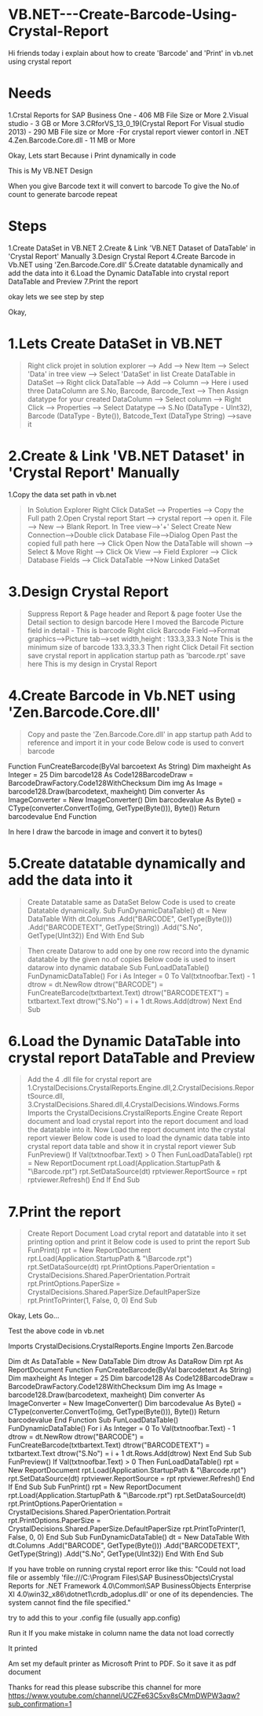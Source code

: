 # VB.NET---Create-Barcode-Using-Crystal-Report
Hi friends today i explain about how to create 'Barcode' and 'Print' 
in vb.net using crystal report


Needs
=====
1.Crstal Reports for SAP Business One - 406 MB File Size or More
2.Visual studio	  - 3 GB or More
3.CRforVS_13_0_19(Crystal Report For Visual studio 2013) - 290 MB File size or More
-For crystal report viewer contorl in .NET
4.Zen.Barcode.Core.dll   - 11 MB or More

Okay, Lets start
Because i Print dynamically in code








This is My VB.NET Design







When you give Barcode text it will convert to barcode
To give the No.of count to generate barcode repeat






Steps
======
1.Create DataSet in VB.NET
2.Create & Link 'VB.NET Dataset of DataTable' in 'Crystal Report' Manually
3.Design Crystal Report
4.Create Barcode in Vb.NET using 'Zen.Barcode.Core.dll'
5.Create datatable dynamically and add the data into it
6.Load the Dynamic DataTable into crystal report DataTable and Preview
7.Print the report

okay lets we see step by step













Okay,

1.Lets Create DataSet in VB.NET
===============================
>Right click projet in solution explorer --> Add --> New Item --> Select 'Data' in tree view 
--> Select 'DataSet' in list
>Create DataTable in DataSet --> Right click DataTable --> Add --> Column
--> Here i used three DataColumn are S.No, Barcode, Barcode_Text
--> Then Assign datatype for your created DataColumn
--> Select column --> Right Click --> Properties --> Select Datatype
--> S.No (DataType - UInt32), Barcode (DataType - Byte()), Batcode_Text (DataType String)
-->save it





2.Create & Link 'VB.NET Dataset' in 'Crystal Report' Manually
=============================================================
1.Copy the data set path in vb.net
>In Solution Explorer Right Click DataSet --> Properties --> Copy the Full path
2.Open Crystal report
>Start --> crystal report --> open it. 
>File --> New --> Blank Report. 
>In Tree view-->'+' Select Create New Connection-->Double click Database File-->Dialog Open 
>Past the copied full path here --> Click Open
>Now the DataTable will shown --> Select & Move Right --> Click Ok
>View --> Field Explorer --> Click Database Fields --> Click DataTable -->Now Linked DataSet






3.Design Crystal Report
=======================
>Suppress Report & Page header and Report & page footer
>Use the Detail section to design barcode
>Here I moved the Barcode Picture field in detail - This is barcode
>Right click Barcode Field-->Format graphics-->Picture tab-->set width,height : 133.3,33.3
>Note This is the minimum size of barcode 133.3,33.3
>Then right Click Detail Fit section
>save crystal report in application startup path as 'barcode.rpt'
>save here
This is my design in Crystal Report





4.Create Barcode in Vb.NET using 'Zen.Barcode.Core.dll'
======================================================
>Copy and paste the 'Zen.Barcode.Core.dll' in app startup path
>Add to reference and import it in your code
>Below code is used to convert barcode

Function FunCreateBarcode(ByVal barcoetext As String)
    Dim maxheight As Integer = 25
    Dim barcode128 As Code128BarcodeDraw = BarcodeDrawFactory.Code128WithChecksum
    Dim img As Image = barcode128.Draw(barcodetext, maxheight)
    Dim converter As ImageConverter = New ImageConverter()
    Dim barcodevalue As Byte() = CType(converter.ConvertTo(img, GetType(Byte())), Byte())
    Return barcodevalue
End Function

In here I draw the barcode in image and convert it to bytes()







5.Create datatable dynamically and add the data into it
========================================================
>Create Datatable same as DataSet
>Below Code is used to create Datatable dynamically.
Sub FunDynamicDataTable()
    dt = New DataTable
    With dt.Columns
       .Add("BARCODE", GetType(Byte()))
       .Add("BARCODETEXT", GetType(String))
       .Add("S.No", GetType(UInt32))
    End With
End Sub

>Then create Datarow to add one by one row record into the dynamic datatable
by the given no.of copies
>Below code is used to insert datarow into dynamic databale
Sub FunLoadDataTable()
    FunDynamicDataTable()
    For i As Integer = 0 To Val(txtnoofbar.Text) - 1
        dtrow = dt.NewRow
        dtrow("BARCODE") = FunCreateBarcode(txtbartext.Text)
        dtrow("BARCODETEXT") = txtbartext.Text
        dtrow("S.No") = i + 1
        dt.Rows.Add(dtrow)
    Next
End Sub










6.Load the Dynamic DataTable into crystal report DataTable and Preview
======================================================================
>Add the 4 .dll file for crystal report are 
1.CrystalDecisions.CrystalReports.Engine.dll,2.CrystalDecisions.ReportSource.dll,
3.CrystalDecisions.Shared.dll,4.CrystalDecisions.Windows.Forms
>Imports the CrystalDecisions.CrystalReports.Engine
>Create Report document and load crystal report into the report document and load the datatable into it.
>Now Load the report document into the crystal report viewer
>Below code is used to load the dynamic data table into crystal report data table 
and show it in crystal report viewer
Sub FunPreview()
    If Val(txtnoofbar.Text) > 0 Then
        FunLoadDataTable()
        rpt = New ReportDocument
        rpt.Load(Application.StartupPath & "\Barcode.rpt")
        rpt.SetDataSource(dt)
        rptviewer.ReportSource = rpt
        rptviewer.Refresh()
    End If
End Sub


7.Print the report
==================
>Create Report Document
>Load crytal report and datatable into it 
>set printing option and print it
>Below code is used to print the report
Sub FunPrint()
        rpt = New ReportDocument
        rpt.Load(Application.StartupPath & "\Barcode.rpt")
        rpt.SetDataSource(dt)
        rpt.PrintOptions.PaperOrientation = CrystalDecisions.Shared.PaperOrientation.Portrait
        rpt.PrintOptions.PaperSize = CrystalDecisions.Shared.PaperSize.DefaultPaperSize
        rpt.PrintToPrinter(1, False, 0, 0)
End Sub



Okay,
Lets Go...







Test the above code in vb.net






Imports CrystalDecisions.CrystalReports.Engine
Imports Zen.Barcode

Dim dt As DataTable = New DataTable
Dim dtrow As DataRow
Dim rpt As ReportDocument
Function FunCreateBarcode(ByVal barcodetext As String)
    Dim maxheight As Integer = 25
    Dim barcode128 As Code128BarcodeDraw = BarcodeDrawFactory.Code128WithChecksum
    Dim img As Image = barcode128.Draw(barcodetext, maxheight)
    Dim converter As ImageConverter = New ImageConverter()
    Dim barcodevalue As Byte() = CType(converter.ConvertTo(img, GetType(Byte())), Byte())
    Return barcodevalue
End Function
Sub FunLoadDataTable()
    FunDynamicDataTable()
    For i As Integer = 0 To Val(txtnoofbar.Text) - 1
        dtrow = dt.NewRow
        dtrow("BARCODE") = FunCreateBarcode(txtbartext.Text)
        dtrow("BARCODETEXT") = txtbartext.Text
        dtrow("S.No") = i + 1
        dt.Rows.Add(dtrow)
    Next
End Sub
Sub FunPreview()
    If Val(txtnoofbar.Text) > 0 Then
        FunLoadDataTable()
        rpt = New ReportDocument
        rpt.Load(Application.StartupPath & "\Barcode.rpt")
        rpt.SetDataSource(dt)
        rptviewer.ReportSource = rpt
        rptviewer.Refresh()
    End If
End Sub
Sub FunPrint()
    rpt = New ReportDocument
    rpt.Load(Application.StartupPath & "\Barcode.rpt")
    rpt.SetDataSource(dt)
    rpt.PrintOptions.PaperOrientation = CrystalDecisions.Shared.PaperOrientation.Portrait
    rpt.PrintOptions.PaperSize = CrystalDecisions.Shared.PaperSize.DefaultPaperSize
    rpt.PrintToPrinter(1, False, 0, 0)
End Sub
Sub FunDynamicDataTable()
    dt = New DataTable
    With dt.Columns
        .Add("BARCODE", GetType(Byte()))
        .Add("BARCODETEXT", GetType(String))
        .Add("S.No", GetType(UInt32))
    End With
End Sub


If you have troble on running crystal report
error like this:
"Could not load file or assembly 'file:///C:\Program Files\SAP BusinessObjects\Crystal Reports for 
.NET Framework 4.0\Common\SAP BusinessObjects Enterprise XI 4.0\win32_x86\dotnet1\crdb_adoplus.dll' 
or one of its dependencies. The system cannot find the file specified."

try to add this to your .config file (usually app.config)
<startup useLegacyV2RuntimeActivationPolicy="true">
<supportedRuntime version="v4.0" sku=".NETFramework,Version=v4.0"/>
</startup>

Run it
If you make mistake in column name the data not load correctly

It printed

Am set my default printer as Microsoft Print to PDF. So it save it as pdf document


Thanks for read this
please subscribe this channel for more https://www.youtube.com/channel/UCZFe63C5xv8sCMmDWPW3aqw?sub_confirmation=1

